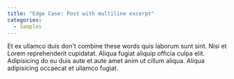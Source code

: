 ```yaml
---
title: "Edge Case: Post with multiline excerpt"
categories:
  - Samples
---
```


Et ex ullamco duis don't
combine these words quis laborum sunt sint. Nisi et Lorem reprehenderit cupidatat. Aliqua fugiat aliquip officia culpa elit. Adipisicing do eu duis aute et aute amet anim ut cillum aliqua. Aliqua adipisicing occaecat et ullamco fugiat.